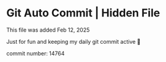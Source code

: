 # Git Auto Commit | Hidden File

This file was added Feb 12, 2025

Just for fun and keeping my daily git commit active 🤪

commit number: 14764
